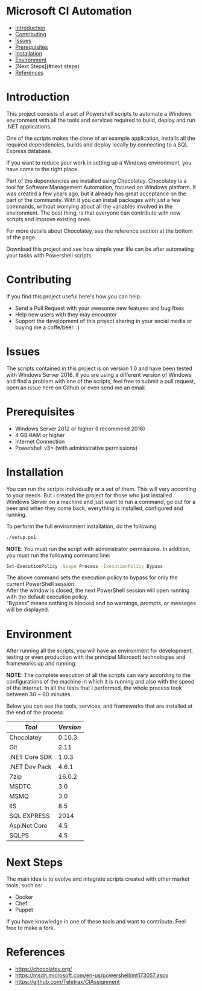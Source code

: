 # Microsoft CI Automation

- [Introduction](#introduction)
- [Contributing](#contributing)
- [Issues](#issues)
- [Prerequisites](#prerequisites)
- [Installation](#installation)
- [Environment](#tools)
- [Next Steps](#next steps)
- [References](#references)

# Introduction

This project consists of a set of Powershell scripts to automate a Windows environment with all the tools and services 
required to build, deploy and run .NET applications.

One of the scripts makes the clone of an example application, installs all the required dependencies, builds and 
deploy locally by connecting to a SQL Express database.

If you want to reduce your work in setting up a Windows environment, you have come to the right place.

Part of the dependencies are installed using Chocolatey. Chocolatey is a tool for Software Management Automation, focused on Windows platform. 
It was created a few years ago, but it already has great acceptance on the part of the community. 
With it you can install packages with just a few commands, without worrying about all the variables involved in 
the environment.
The best thing, is that everyone can contribute with new scripts and improve existing ones. 

For more details about Chocolatey, see the reference section at the bottom of the page.


Download this project and see how simple your life can be after automating your tasks with Powershell scripts.

# Contributing

If you find this project useful here's how you can help:

- Send a Pull Request with your awesome new features and bug fixes
- Help new users with they may encounter
- Support the development of this project sharing in your social media or buying me a coffe/beer. :)

# Issues

The scripts contained in this project is on version 1.0 and have been tested with Windows Server 2016. 
If you are using a different version of Windows and find a problem with one of the scripts, 
feel free to submit a pull request, open an issue here on Github or even send me an email.

# Prerequisites

- Windows Server 2012 or higher (I recommend 2016)
- 4 GB RAM or higher
- Internet Connection
- Powershell v3+ (with administrative permissions)


# Installation

You can run the scripts individually or a set of them. This will vary according to your needs. 
But I created the project for those who just installed Windows Server on a machine and just want to run a command, 
go out for a beer and when they come back, everything is installed, configured and running.

To perform the full environment installation, do the following

```bash
./setup.ps1
```
__NOTE__: You must run the script with administrator permissions. In addition, you must run the following command line:

```bash
Set-ExecutionPolicy -Scope Process -ExecutionPolicy Bypass
```

The above command sets the execution policy to bypass for only the current PowerShell session.  
After the window is closed, the next PowerShell session will open running with the default execution policy.  
“Bypass” means nothing is blocked and no warnings, prompts, or messages will be displayed.

# Environment

After running all the scripts, you will have an environment for development, 
testing or even production with the principal Microsoft technologies and frameworks up and running.

__NOTE__: The complete execution of all the scripts can vary according to the configurations of the machine 
in which it is running and also with the speed of the internet. In all the tests that I performed, 
the whole process took between 30 ~ 60 minutes.

Below you can see the tools, services, and frameworks that are installed at the end of the process:


| *Tool*        | *Version*     | 
| ------------- | ------------- | 
| Chocolatey    | 0.10.3        |
| Git           | 2.11          |
| .NET Core SDK | 1.0.3         |
| .NET Dev Pack | 4.6.1         |
| 7zip          | 16.0.2        |
| MSDTC         | 3.0           |
| MSMQ          | 3.0           |
| IIS           | 8.5           |
| SQL EXPRESS   | 2014          |
| Asp.Net Core  | 4.5           |
| SQLPS         | 4.5           |



# Next Steps

The main idea is to evolve and integrate scripts created with other market tools, such as:

- Docker
- Chef
- Puppet

If you have knowledge in one of these tools and want to contribute. Feel free to make a fork.

# References

* https://chocolatey.org/
* https://msdn.microsoft.com/en-us/powershell/mt173057.aspx
* https://github.com/Teletrax/CIAssignment